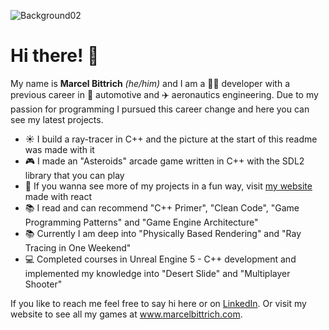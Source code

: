 
<!--![Work Screenshot 4K2](https://user-images.githubusercontent.com/113523293/190179188-5b1f25c3-7354-409a-8288-b7d0a2ecf6d8.png)-->
![Background02](https://github.com/user-attachments/assets/bc985a93-78df-48c4-b03d-012e7d0fc7f6)

# Hi there! 👋

My name is **Marcel Bittrich** *(he/him)* and I am a :man_technologist: developer with a previous career in 🚗 automotive and ✈️ aeronautics engineering. 
Due to my passion for programming I pursued this career change and here you can see my latest projects.

- ☀️ I build a ray-tracer in C++ and the picture at the start of this readme was made with it
- :video_game: I made an "Asteroids" arcade game written in C++ with the SDL2 library that you can play
- :rocket: If you wanna see more of my projects in a fun way, visit [my website](https://www.marcelbittrich.com) made with react
- :books: I read and can recommend "C++ Primer", "Clean Code", "Game Programming Patterns" and "Game Engine Architecture" 
- :books: Currently I am deep into "Physically Based Rendering" and "Ray Tracing in One Weekend"
- 💻 Completed courses in Unreal Engine 5 - C++ development and implemented my knowledge into "Desert Slide" and "Multiplayer Shooter"

If you like to reach me feel free to say hi here or on [LinkedIn](https://www.linkedin.com/in/marcel-bittrich).
Or visit my website to see all my games at www.marcelbittrich.com.

<!--
**marcelbittrich/marcelbittrich** is a ✨ _special_ ✨ repository because its `README.md` (this file) appears on your GitHub profile.

Here are some ideas to get you started:

- :video_game: I’m currently working on a 
- :books: I’m currently learning ...
- 👯 I’m looking to collaborate on ...
- 🤔 I’m looking for help with ...
- 💬 Ask me about ...
- 📫 How to reach me: ...
- 😄 Pronouns: ...
- ⚡ Fun fact: ...

-->



